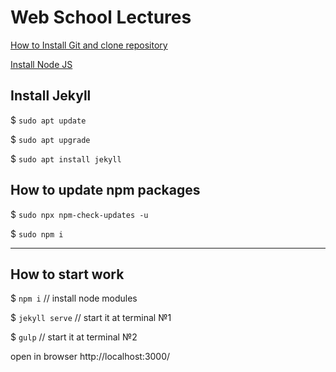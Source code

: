 # Web School Lectures

[How to Install Git and clone repository](https://docs.google.com/presentation/d/1sZlVTpHjKiU3MuWp9cF9IMTbA_gDOkb-rDumLkZ5mhg/edit?usp=sharing)

[Install Node JS](https://docs.google.com/presentation/d/11vHUY2OodQbXOe9hyw_CNbGqzGKIraU8jLYQu4EViB4/edit?usp=sharing)

## Install Jekyll

$ `sudo apt update`

$ `sudo apt upgrade`

$ `sudo apt install jekyll`

## How to update npm packages

$ `sudo npx npm-check-updates -u`

$ `sudo npm i`

---

## How to start work

$ `npm i` // install node modules

$ `jekyll serve` // start it at terminal №1

$ `gulp` // start it at terminal №2

open in browser http://localhost:3000/
